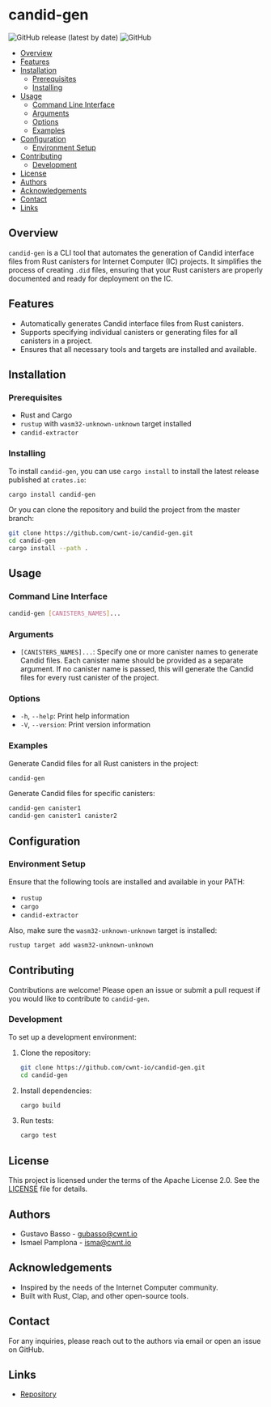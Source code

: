 # candid-gen

![GitHub release (latest by date)](https://img.shields.io/github/v/release/cwnt-io/candid-gen)
![GitHub](https://img.shields.io/github/license/cwnt-io/candid-gen)
<!-- ![GitHub Workflow Status](https://img.shields.io/github/actions/workflow/status/cwnt-io/candid-gen/rust.yml) -->

<!-- toc -->

- [Overview](#overview)
- [Features](#features)
- [Installation](#installation)
  - [Prerequisites](#prerequisites)
  - [Installing](#installing)
- [Usage](#usage)
  - [Command Line Interface](#command-line-interface)
  - [Arguments](#arguments)
  - [Options](#options)
  - [Examples](#examples)
- [Configuration](#configuration)
  - [Environment Setup](#environment-setup)
- [Contributing](#contributing)
  - [Development](#development)
- [License](#license)
- [Authors](#authors)
- [Acknowledgements](#acknowledgements)
- [Contact](#contact)
- [Links](#links)

<!-- tocstop -->

## Overview

`candid-gen` is a CLI tool that automates the generation of Candid interface files from Rust canisters for Internet Computer (IC) projects. It simplifies the process of creating `.did` files, ensuring that your Rust canisters are properly documented and ready for deployment on the IC.

## Features

- Automatically generates Candid interface files from Rust canisters.
- Supports specifying individual canisters or generating files for all canisters in a project.
- Ensures that all necessary tools and targets are installed and available.

## Installation

### Prerequisites

- Rust and Cargo
- `rustup` with `wasm32-unknown-unknown` target installed
- `candid-extractor`

### Installing

To install `candid-gen`, you can use `cargo install` to install the latest release published at `crates.io`:

```sh
cargo install candid-gen
```

Or you can clone the repository and build the project from the master branch:

```sh
git clone https://github.com/cwnt-io/candid-gen.git
cd candid-gen
cargo install --path .
```


## Usage

### Command Line Interface

```sh
candid-gen [CANISTERS_NAMES]...
```

### Arguments

- `[CANISTERS_NAMES]...`: Specify one or more canister names to generate Candid files. Each canister name should be provided as a separate argument. If no canister name is passed, this will generate the Candid files for every rust canister of the project.

### Options

- `-h`, `--help`: Print help information
- `-V`, `--version`: Print version information

### Examples

Generate Candid files for all Rust canisters in the project:

```sh
candid-gen
```

Generate Candid files for specific canisters:

```sh
candid-gen canister1
candid-gen canister1 canister2
```

## Configuration

### Environment Setup

Ensure that the following tools are installed and available in your PATH:

- `rustup`
- `cargo`
- `candid-extractor`

Also, make sure the `wasm32-unknown-unknown` target is installed:

```sh
rustup target add wasm32-unknown-unknown
```

## Contributing

Contributions are welcome! Please open an issue or submit a pull request if you would like to contribute to `candid-gen`.

### Development

To set up a development environment:

1. Clone the repository:
    ```sh
    git clone https://github.com/cwnt-io/candid-gen.git
    cd candid-gen
    ```

2. Install dependencies:
    ```sh
    cargo build
    ```

3. Run tests:
    ```sh
    cargo test
    ```

## License

This project is licensed under the terms of the Apache License 2.0. See the [LICENSE](LICENSE) file for details.

## Authors

- Gustavo Basso - [gubasso@cwnt.io](mailto:gubasso@cwnt.io)
- Ismael Pamplona - [isma@cwnt.io](mailto:isma@cwnt.io)

## Acknowledgements

- Inspired by the needs of the Internet Computer community.
- Built with Rust, Clap, and other open-source tools.

## Contact

For any inquiries, please reach out to the authors via email or open an issue on GitHub.

## Links

- [Repository](https://github.com/cwnt-io/candid-gen)
